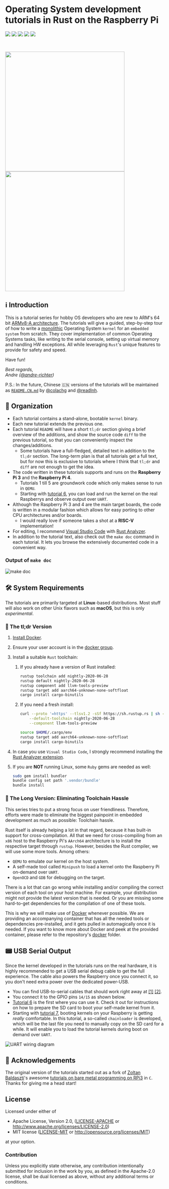 # Operating System development tutorials in Rust on the Raspberry Pi

![](https://github.com/rust-embedded/rust-raspberrypi-OS-tutorials/workflows/BSP-RPi3/badge.svg) ![](https://github.com/rust-embedded/rust-raspberrypi-OS-tutorials/workflows/BSP-RPi4/badge.svg) ![](https://github.com/rust-embedded/rust-raspberrypi-OS-tutorials/workflows/Unit-Tests/badge.svg) ![](https://github.com/rust-embedded/rust-raspberrypi-OS-tutorials/workflows/Integration-Tests/badge.svg) ![](https://img.shields.io/badge/License-MIT%20OR%20Apache--2.0-blue)

<br/>

<img src="doc/header.jpg" height="379"> <img src="doc/minipush_demo_frontpage.gif" height="379">

## ℹ️ Introduction

This is a tutorial series for hobby OS developers who are new to ARM's 64 bit [ARMv8-A
architecture]. The tutorials will give a guided, step-by-step tour of how to write a [monolithic]
Operating System `kernel` for an `embedded system` from scratch. They cover implementation of common
Operating Systems tasks, like writing to the serial console, setting up virtual memory and handling
HW exceptions. All while leveraging `Rust`'s unique features to provide for safety and speed.

Have fun!

_Best regards,<br>Andre ([@andre-richter])_

P.S.: In the future, Chinese :cn: versions of the tutorials will be maintained as
[`README.CN.md`](README.CN.md) by [@colachg] and [@readlnh].

[ARMv8-A architecture]: https://developer.arm.com/products/architecture/cpu-architecture/a-profile/docs
[monolithic]: https://en.wikipedia.org/wiki/Monolithic_kernel
[@andre-richter]: https://github.com/andre-richter
[@colachg]: https://github.com/colachg
[@readlnh]: https://github.com/readlnh

## 📑 Organization

- Each tutorial contains a stand-alone, bootable `kernel` binary.
- Each new tutorial extends the previous one.
- Each tutorial `README` will have a short `tl;dr` section giving a brief overview of the additions,
  and show the source code `diff` to the previous tutorial, so that you can conveniently inspect the
  changes/additions.
    - Some tutorials have a full-fledged, detailed text in addition to the `tl;dr` section. The
      long-term plan is that all tutorials get a full text, but for now this is exclusive to
      tutorials where I think that `tl;dr` and `diff` are not enough to get the idea.
- The code written in these tutorials supports and runs on the **Raspberry Pi 3** and the
  **Raspberry Pi 4**.
  - Tutorials 1 till 5 are groundwork code which only makes sense to run in `QEMU`.
  - Starting with [tutorial 6](06_drivers_gpio_uart), you can load and run the kernel on the real
    Raspberrys and observe output over `UART`.
- Although the Raspberry Pi 3 and 4 are the main target boards, the code is written in a modular
  fashion which allows for easy porting to other CPU architectures and/or boards.
  - I would really love if someone takes a shot at a **RISC-V** implementation!
- For editing, I recommend [Visual Studio Code] with [Rust Analyzer].
- In addition to the tutorial text, also check out the `make doc` command in each tutorial. It lets
  you browse the extensively documented code in a convenient way.

### Output of `make doc`

![make doc](doc/make_doc.png)

[Visual Studio Code]: https://code.visualstudio.com
[Rust Analyzer]: https://rust-analyzer.github.io

## 🛠 System Requirements

The tutorials are primarily targeted at **Linux**-based distributions. Most stuff will also work on
other Unix flavors such as **macOS**, but this is only _experimental_.

### 🚀 The tl;dr Version

1. [Install Docker][install_docker].
1. Ensure your user account is in the [docker group].
1. Install a suitable `Rust` toolchain:
   1. If you already have a version of Rust installed:
      ```bash
      rustup toolchain add nightly-2020-06-28
      rustup default nightly-2020-06-28
      rustup component add llvm-tools-preview
      rustup target add aarch64-unknown-none-softfloat
      cargo install cargo-binutils
      ```

   2. If you need a fresh install:
      ```bash
      curl --proto '=https' --tlsv1.2 -sSf https://sh.rustup.rs | sh -s -- \
          --default-toolchain nightly-2020-06-28                           \
          --component llvm-tools-preview

      source $HOME/.cargo/env
      rustup target add aarch64-unknown-none-softfloat
      cargo install cargo-binutils
      ```

3. In case you use `Visual Studio Code`, I strongly recommend installing the [Rust Analyzer extension].
4. If you are **NOT** running Linux, some `Ruby` gems are needed as well:

   ```bash
   sudo gem install bundler
   bundle config set path '.vendor/bundle'
   bundle install
   ```

[docker group]: https://docs.docker.com/engine/install/linux-postinstall/
[Rust Analyzer extension]: https://marketplace.visualstudio.com/items?itemName=matklad.rust-analyzer

### 🧰 The Long Version: Eliminating Toolchain Hassle

This series tries to put a strong focus on user friendliness. Therefore, efforts were made to
eliminate the biggest painpoint in embedded development as much as possible: Toolchain hassle.

Rust itself is already helping a lot in that regard, because it has built-in support for
cross-compilation. All that we need for cross-compiling from an `x86` host to the Raspberry Pi's
`AArch64` architecture is to install the respective target through `rustup`. However, besides the
Rust compiler, we will use some more tools. Among others:

- `QEMU` to emulate our kernel on the host system.
- A self-made tool called `Minipush` to load a kernel onto the Raspberry Pi on-demand over `UART`.
- `OpenOCD` and `GDB` for debugging on the target.

There is a lot that can go wrong while installing and/or compiling the correct version of each tool
on your host machine. For example, your distribution might not provide the latest version that is
needed. Or you are missing some hard-to-get dependencies for the compilation of one of these tools.

This is why we will make use of [Docker][install_docker] whenever possible. We are providing an
accompanying container that has all the needed tools or dependencies pre-installed, and it gets
pulled in automagically once it is needed. If you want to know more about Docker and peek at the
provided container, please refer to the repository's [docker](docker) folder.

[install_docker]: https://docs.docker.com/get-docker/

## 📟 USB Serial Output

Since the kernel developed in the tutorials runs on the real hardware, it is highly recommended to
get a USB serial debug cable to get the full experience. The cable also powers the Raspberry once
you connect it, so you don't need extra power over the dedicated power-USB.

- You can find USB-to-serial cables that should work right away at [\[1\]] [\[2\]].
- You connect it to the GPIO pins `14/15` as shown below.
- [Tutorial 6](06_drivers_gpio_uart) is the first where you can use it. Check it out for
  instructions on how to prepare the SD card to boot your self-made kernel from it.
- Starting with [tutorial 7](07_uart_chainloader), booting kernels on your Raspberry is getting
  _really_ comfortable. In this tutorial, a so-called `chainloader` is developed, which will be the
  last file you need to manually copy on the SD card for a while. It will enable you to load the
  tutorial kernels during boot on demand over `UART`.

![UART wiring diagram](doc/wiring.png)

[\[1\]]: https://www.amazon.de/dp/B0757FQ5CX/ref=cm_sw_r_tw_dp_U_x_ozGRDbVTJAG4Q
[\[2\]]: https://www.adafruit.com/product/954

## 🙌 Acknowledgements

The original version of the tutorials started out as a fork of [Zoltan
Baldaszti](https://github.com/bztsrc)'s awesome [tutorials on bare metal programming on
RPi3](https://github.com/bztsrc/raspi3-tutorial) in `C`. Thanks for giving me a head start!

## License

Licensed under either of

- Apache License, Version 2.0, ([LICENSE-APACHE](LICENSE-APACHE) or http://www.apache.org/licenses/LICENSE-2.0)
- MIT license ([LICENSE-MIT](LICENSE-MIT) or http://opensource.org/licenses/MIT)

at your option.

### Contribution

Unless you explicitly state otherwise, any contribution intentionally submitted for inclusion in the
work by you, as defined in the Apache-2.0 license, shall be dual licensed as above, without any
additional terms or conditions.
